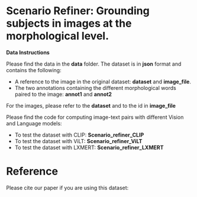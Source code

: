 # Scenario Refiner: Grounding subjects in images at the morphological level.

**Data Instructions**

Please find the data in the **data** folder. The dataset is in **json** format and contains the following:

- A reference to the image in the original dataset: **dataset** and **image_file**.
- The two annotations containing the different morphological words paired to the image: **annot1** and **annot2**

For the images, please refer to the **dataset** and to the id in **image_file**

Please find the code for computing image-text pairs with different Vision and Language models:

- To test the dataset with CLIP: **Scenario_refiner_CLIP**
- To test the dataset with ViLT: **Scenario_refiner_ViLT**
- To test the dataset with LXMERT: **Scenario_refiner_LXMERT**


# Reference
Please cite our paper if you are using this dataset:
